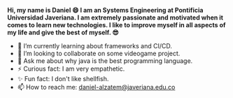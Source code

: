 **Hi, my name is Daniel 😄 I am an Systems Engineering at Pontificia Universidad Javeriana. I am extremely passionate and motivated when it comes to learn new technologies. I like to improve myself in all aspects of my life and give the best of myself. 😎**

- 🌱 I’m currently learning about frameworks and CI/CD.
- 👯 I’m looking to collaborate on some videogame project.
- 💬 Ask me about why java is the best programming language.
- ⚡ Curious fact: I am very empathetic.
- ✨ Fun fact: I don't like shellfish.
- 📫 How to reach me: daniel-alzatem@javeriana.edu.co
